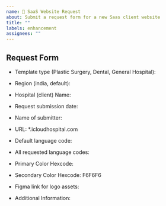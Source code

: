 ```yaml
---
name: 🏥 SaaS Website Request
about: Submit a request form for a new Saas client website
title: ""
labels: enhancement
assignees: ""
---
```


<!--이슈 생성 시, 지역 태그(india, default)를 설정해주세요-->
<!--Note that please select region tag(india, default) when you create the SaaS request issue-->

## Request Form

<!-- (필수) 템플릿 타입을 선택해주세요 -->
<!-- REQUIRED - Choose template type -->

- Template type (Plastic Surgery, Dental, General Hospital):

<!-- (필수) 지역을 선택해 주세요 (inida, default) -->
<!-- REQUIRED - Choose regin(india, default) -->

- Region (india, default):

<!-- (필수) 병원명을 작성해주세요 -->
<!-- REQUIRED - Hospital name -->

- Hospital (client) Name:

<!-- (필수) 양식 작성일을 기입해주세요 -->
<!-- REQUIRED - Submission date -->

- Request submission date:

<!-- (필수) 양식 작성자 성함을 기입해주세요 -->
<!-- REQUIRED - Submitter name -->

- Name of submitter:

<!-- (필수) 도메인 주소를 작성해주세요 -->
<!-- 커스텀 도메인을 사용하지 않을시 https://병원주소이름.icloudhospital.com 와 같은 형식으로 기입해주세요 -->
<!-- REQUIRED - domain address -->
<!-- If there was no request for custom domain, please insert the desired domain name in the following format - https://hospitalDomainAddress.icloudhospital.com -->

- URL: \*.icloudhospital.com

<!-- (필수) 요청된 기본값 언어를 작성해주세요 -->
<!-- 언어코드는 다음의 링크에서 639-1 형식을 참고해주세요 -->
<!-- REQUIRED - Default locales requested by the client hospital -->
<!-- Please refer to the following link to look up the right language code format -->
<!-- https://en.wikipedia.org/wiki/List_of_ISO_639-1_codes -->
<!-- ex: ko, en, ja -->

- Default language code:

<!-- (필수) 기본값 제외 요청된 모든 언어들을 작성해주세요 -->
<!-- REQUIRED - list out all other requested language codes -->

- All requested language codes:

<!-- (필수) 병원 기본값 색상 코드 입력해주세요 -->
<!-- 색상코드는 hex code 형식을 따라야 합니다 -->
<!-- REQUIRED - Primary color in hexcode -->
<!-- ex: 0F4C81 -->

- Primary Color Hexcode:

<!-- 병원 기타 색상 코드를 입력해주세요 -->
<!-- 없으면 기본값이 입력이되므로 생략하시면 됩니다 -->
<!-- OPTIONAL - Secondary color in hexcode -->

- Secondary Color Hexcode: F6F6F6

<!-- (필수) 로고 에셋이 담긴 피그마 링크를 공유해주세요 -->
<!-- REQUIRED - link to asset url -->

- Figma link for logo assets:

<!-- 기타 및 추가 요청 사항이 있다면 작성해주세요 -->
<!-- OPTIONAL - Additional requests or comments -->

- Additional Information:
